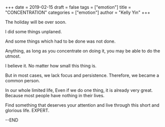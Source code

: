 +++
date = 2019-02-15
draft = false
tags = ["emotion"]
title = "CONCENTRATION"
categories = ["emotion"]
author = "Kelly Yin"
+++


The holiday will be over soon.

I did some things unplaned. 

And some things which had to be done was not done.

Anything, as long as you concentrate on doing it, you may be able to do the utmost.
 
I believe it. No matter how small this thing is.

But in most cases, we lack focus and persistence. Therefore, we became a common person.

In our whole limited life, Even if we do one thing, it is already very great. Because most people have nothing in their lives.

Find something that deserves your attention and live through this short and glorious life. EXPERT.

--END